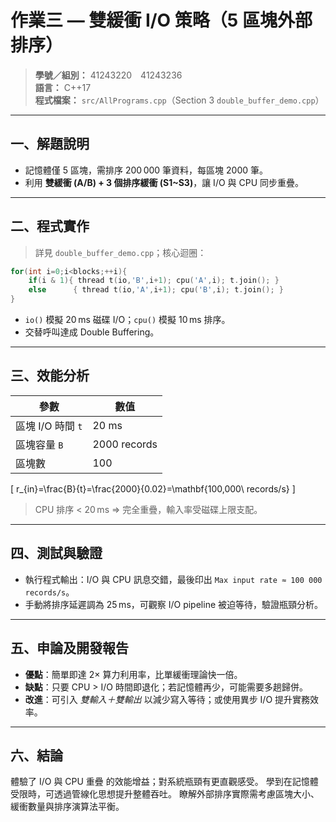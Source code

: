 # 作業三 — 雙緩衝 I/O 策略（5 區塊外部排序）

> **學號／組別：** 41243220 41243236  
> **語言：** C++17  
> **程式檔案：** `src/AllPrograms.cpp`（Section 3 `double_buffer_demo.cpp`）

---

## 一、解題說明
* 記憶體僅 5 區塊，需排序 200 000 筆資料，每區塊 2000 筆。  
* 利用 **雙緩衝 (A/B) + 3 個排序緩衝 (S1~S3)**，讓 I/O 與 CPU 同步重疊。

---

## 二、程式實作
> 詳見 `double_buffer_demo.cpp`；核心迴圈：

```cpp
for(int i=0;i<blocks;++i){
    if(i & 1){ thread t(io,'B',i+1); cpu('A',i); t.join(); }
    else      { thread t(io,'A',i+1); cpu('B',i); t.join(); }
}
```
* `io()` 模擬 20 ms 磁碟 I/O；`cpu()` 模擬 10 ms 排序。  
* 交替呼叫達成 Double Buffering。

---

## 三、效能分析
| 參數 | 數值 |
|------|------|
| 區塊 I/O 時間 `t` | 20 ms |
| 區塊容量 `B` | 2000 records |
| 區塊數 | 100 |

\[
 r_{in}=\frac{B}{t}=\frac{2000}{0.02}=\mathbf{100\,000\ records/s}
\]

> CPU 排序 < 20 ms ⇒ 完全重疊，輸入率受磁碟上限支配。

---

## 四、測試與驗證
* 執行程式輸出：I/O 與 CPU 訊息交錯，最後印出 `Max input rate ≈ 100 000 records/s`。  
* 手動將排序延遲調為 25 ms，可觀察 I/O pipeline 被迫等待，驗證瓶頸分析。

---

## 五、申論及開發報告
* **優點**：簡單即達 2× 算力利用率，比單緩衝理論快一倍。  
* **缺點**：只要 CPU > I/O 時間即退化；若記憶體再少，可能需要多趟歸併。  
* **改進**：可引入 *雙輸入＋雙輸出* 以減少寫入等待；或使用異步 I/O 提升實務效率。

---

## 六、結論
體驗了 I/O 與 CPU 重疊 的效能增益；對系統瓶頸有更直觀感受。
學到在記憶體受限時，可透過管線化思想提升整體吞吐。
瞭解外部排序實際需考慮區塊大小、緩衝數量與排序演算法平衡。




